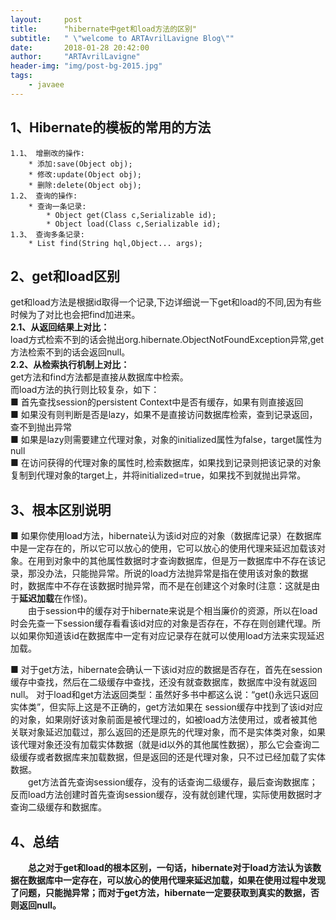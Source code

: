 ```yaml
---
layout:     post
title:      "hibernate中get和load方法的区别"
subtitle:   " \"welcome to ARTAvrilLavigne Blog\""
date:       2018-01-28 20:42:00
author:     "ARTAvrilLavigne"
header-img: "img/post-bg-2015.jpg"
tags:
    - javaee
---
```

## 1、Hibernate的模板的常用的方法<br>
	1.1、 增删改的操作:
		* 添加:save(Object obj);
		* 修改:update(Object obj);
		* 删除:delete(Object obj);
	1.2、 查询的操作:
		* 查询一条记录:
			* Object get(Class c,Serializable id);
			* Object load(Class c,Serializable id);
	1.3、 查询多条记录:
		* List find(String hql,Object... args);

## 2、get和load区别<br>
get和load方法是根据id取得一个记录,下边详细说一下get和load的不同,因为有些时候为了对比也会把find加进来。<br>
**2.1、从返回结果上对比：**<br>
load方式检索不到的话会抛出org.hibernate.ObjectNotFoundException异常,get方法检索不到的话会返回null。<br>
**2.2、从检索执行机制上对比：**<br>
get方法和find方法都是直接从数据库中检索。<br>
而load方法的执行则比较复杂，如下：<br>
■ 首先查找session的persistent Context中是否有缓存，如果有则直接返回<br>
■ 如果没有则判断是否是lazy，如果不是直接访问数据库检索，查到记录返回，查不到抛出异常<br>
■ 如果是lazy则需要建立代理对象，对象的initialized属性为false，target属性为null<br>
■ 在访问获得的代理对象的属性时,检索数据库，如果找到记录则把该记录的对象复制到代理对象的target上，并将initialized=true，如果找不到就抛出异常。<br>

## 3、根本区别说明<br>
■ 如果你使用load方法，hibernate认为该id对应的对象（数据库记录）在数据库中是一定存在的，所以它可以放心的使用，它可以放心的使用代理来延迟加载该对象。在用到对象中的其他属性数据时才查询数据库，但是万一数据库中不存在该记录，那没办法，只能抛异常。所说的load方法抛异常是指在使用该对象的数据时，数据库中不存在该数据时抛异常，而不是在创建这个对象时(注意：这就是由于**延迟加载**在作怪)。<br>
　　由于session中的缓存对于hibernate来说是个相当廉价的资源，所以在load时会先查一下session缓存看看该id对应的对象是否存在，不存在则创建代理。所以如果你知道该id在数据库中一定有对应记录存在就可以使用load方法来实现延迟加载。<br>

■ 对于get方法，hibernate会确认一下该id对应的数据是否存在，首先在session缓存中查找，然后在二级缓存中查找，还没有就查数据库，数据库中没有就返回null。
对于load和get方法返回类型：虽然好多书中都这么说：“get()永远只返回实体类”，但实际上这是不正确的，get方法如果在 session缓存中找到了该id对应的对象，如果刚好该对象前面是被代理过的，如被load方法使用过，或者被其他关联对象延迟加载过，那么返回的还是原先的代理对象，而不是实体类对象，如果该代理对象还没有加载实体数据（就是id以外的其他属性数据），那么它会查询二级缓存或者数据库来加载数据，但是返回的还是代理对象，只不过已经加载了实体数据。<br>
　　get方法首先查询session缓存，没有的话查询二级缓存，最后查询数据库；反而load方法创建时首先查询session缓存，没有就创建代理，实际使用数据时才查询二级缓存和数据库。<br>
  
## 4、总结<br>
　　**总之对于get和load的根本区别，一句话，hibernate对于load方法认为该数据在数据库中一定存在，可以放心的使用代理来延迟加载，如果在使用过程中发现了问题，只能抛异常；而对于get方法，hibernate一定要获取到真实的数据，否则返回null。**<br>





